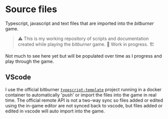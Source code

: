 # Source files

Typescript, javascript and text files that are imported into the _bitburner_ game.

> ⚠️ This is my working repository of scripts and documentation created while playing the _bitburner_ game. 🚧 Work in progress. 🏗️

Not much to see here yet but will be populated over time as I progress and play through the game.

## VScode

I use the official bitburner [`typescript-template`](https://github.com/bitburner-official/typescript-template/blob/main/DockerGuide.md) project running in a docker container to automatically 'push' or import the files into the game in real time. The official remote API is not a two-way sync so files added or edited using the in-game editor are not synced back to vscode, but files added or edited in vscode will auto import into the game.


